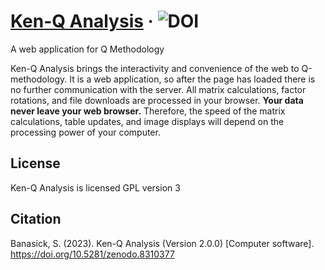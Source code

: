 # [Ken-Q Analysis](https://shawnbanasick.github.io/ken-q-analysis/index.html) &middot; ![DOI](https://zenodo.org/badge/54827906.svg)

A web application for Q Methodology

Ken-Q Analysis brings the interactivity and convenience of the web to Q-methodology. It is a web application, so after the page has loaded there is no further communication with the server. All matrix calculations, factor rotations, and file downloads are processed in your browser. **Your data never leave your web browser.** Therefore, the speed of the matrix calculations, table updates, and image displays will depend on the processing power of your computer.


<!-- The User Guide and help manual is available [here](https://ken_q_tools.gitbooks.io/ken-q-analysis-reference-guide/content/) -->

## License

Ken-Q Analysis is licensed GPL version 3


## Citation
<span>Banasick, S. (2023). Ken-Q Analysis (Version 2.0.0) [Computer software]. https://doi.org/10.5281/zenodo.8310377</span>

